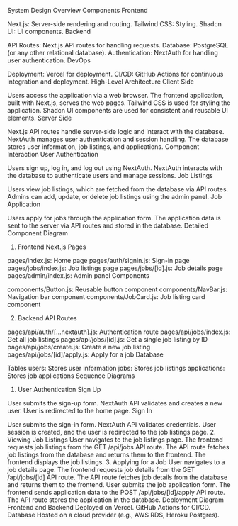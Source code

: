 System Design Overview
Components
Frontend

Next.js: Server-side rendering and routing.
Tailwind CSS: Styling.
Shadcn UI: UI components.
Backend

API Routes: Next.js API routes for handling requests.
Database: PostgreSQL (or any other relational database).
Authentication: NextAuth for handling user authentication.
DevOps

Deployment: Vercel for deployment.
CI/CD: GitHub Actions for continuous integration and deployment.
High-Level Architecture
Client Side

Users access the application via a web browser.
The frontend application, built with Next.js, serves the web pages.
Tailwind CSS is used for styling the application.
Shadcn UI components are used for consistent and reusable UI elements.
Server Side

Next.js API routes handle server-side logic and interact with the database.
NextAuth manages user authentication and session handling.
The database stores user information, job listings, and applications.
Component Interaction
User Authentication

Users sign up, log in, and log out using NextAuth.
NextAuth interacts with the database to authenticate users and manage sessions.
Job Listings

Users view job listings, which are fetched from the database via API routes.
Admins can add, update, or delete job listings using the admin panel.
Job Application

Users apply for jobs through the application form.
The application data is sent to the server via API routes and stored in the database.
Detailed Component Diagram

1. Frontend
   Next.js Pages

pages/index.js: Home page
pages/auth/signin.js: Sign-in page
pages/jobs/index.js: Job listings page
pages/jobs/[id].js: Job details page
pages/admin/index.js: Admin panel
Components

components/Button.js: Reusable button component
components/NavBar.js: Navigation bar component
components/JobCard.js: Job listing card component 

2. Backend
API Routes

pages/api/auth/[...nextauth].js: Authentication route
pages/api/jobs/index.js: Get all job listings
pages/api/jobs/[id].js: Get a single job listing by ID
pages/api/jobs/create.js: Create a new job listing
pages/api/jobs/[id]/apply.js: Apply for a job
Database

Tables
users: Stores user information
jobs: Stores job listings
applications: Stores job applications
Sequence Diagrams

1. User Authentication
   Sign Up

User submits the sign-up form.
NextAuth API validates and creates a new user.
User is redirected to the home page.
Sign In

User submits the sign-in form.
NextAuth API validates credentials.
User session is created, and the user is redirected to the job listings page. 2. Viewing Job Listings
User navigates to the job listings page.
The frontend requests job listings from the GET /api/jobs API route.
The API route fetches job listings from the database and returns them to the frontend.
The frontend displays the job listings. 3. Applying for a Job
User navigates to a job details page.
The frontend requests job details from the GET /api/jobs/[id] API route.
The API route fetches job details from the database and returns them to the frontend.
User submits the job application form.
The frontend sends application data to the POST /api/jobs/[id]/apply API route.
The API route stores the application in the database.
Deployment Diagram
Frontend and Backend
Deployed on Vercel.
GitHub Actions for CI/CD.
Database
Hosted on a cloud provider (e.g., AWS RDS, Heroku Postgres).
